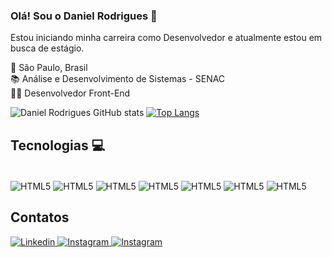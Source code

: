 ### Olá! Sou o Daniel Rodrigues 👋
Estou iniciando minha carreira como Desenvolvedor e atualmente estou em busca de estágio.
 
 📍 São Paulo, Brasil</br>
 📚 Análise e Desenvolvimento de Sistemas - SENAC</br>
 👨‍💻 Desenvolvedor Front-End</br>

![Daniel Rodrigues GitHub stats](https://github-readme-stats.vercel.app/api?username=xrdaniel&show_icons=true&theme=white)
[![Top Langs](https://github-readme-stats.vercel.app/api/top-langs/?username=xrdaniel&layout=donut-vertical)](https://github.com/xrdaniel/github-readme-stats)
 
## Tecnologias 💻
<div style="Idsplay: inline-block"><br/>
  <img align="center" alt="HTML5" src="https://img.shields.io/badge/HTML5-E34F26?style=for-the-badge&logo=html5&logoColor=white" />
  <img align="center" alt="HTML5" src="https://img.shields.io/badge/CSS3-1572B6?style=for-the-badge&logo=css3&logoColor=white" />
  <img align="center" alt="HTML5" src="https://img.shields.io/badge/JavaScript-F7DF1E?style=for-the-badge&logo=javascript&logoColor=black" />
  <img align="center" alt="HTML5" src="https://img.shields.io/badge/React_Native-20232A?style=for-the-badge&logo=react&logoColor=61DAFB" />
  <img align="center" alt="HTML5" src="https://img.shields.io/badge/Java-ED8B00?style=for-the-badge&logo=openjdk&logoColor=white" />
  <img align="center" alt="HTML5" src="https://img.shields.io/badge/PHP-777BB4?style=for-the-badge&logo=php&logoColor=white" />
  <img align="center" alt="HTML5" src="https://img.shields.io/badge/Python-14354C?style=for-the-badge&logo=python&logoColor=white" />
</div>


## Contatos
[![Linkedin](https://img.shields.io/badge/LinkedIn-0077B5?style=for-the-badge&logo=linkedin&logoColor=white)
](https://www.linkedin.com/in/danielxrodrigues/)
[![Instagram](https://img.shields.io/badge/Instagram-E4405F?style=for-the-badge&logo=instagram&logoColor=white)
](https://www.instagram.com/_xrdaniel/)
[![Instagram](https://img.shields.io/badge/Gmail-D14836?style=for-the-badge&logo=gmail&logoColor=white)
](contato_danielrodrigues@outlook.com)
##

